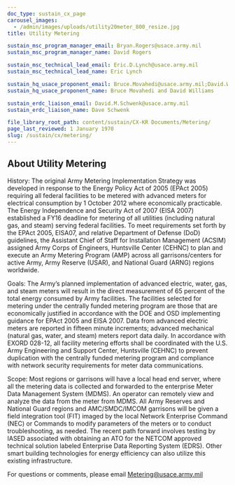 ```yaml
---
doc_type: sustain_cx_page
carousel_images:
  - /admin/images/uploads/utility20meter_800_resize.jpg
title: Utility Metering

sustain_msc_program_manager_email: Bryan.Rogers@usace.army.mil
sustain_msc_program_manager_name: David Rogers

sustain_msc_technical_lead_email: Eric.D.Lynch@usace.army.mil
sustain_msc_technical_lead_name: Eric Lynch

sustain_hq_usace_proponent_email: Bruce.Movahedi@usace.army.mil;David.Williams@usace.army.mil
sustain_hq_usace_proponent_name: Bruce Movahedi and David Williams

sustain_erdc_liaison_email: David.M.Schwenk@usace.army.mil
sustain_erdc_liaison_name: Dave Schwenk

file_library_root_path: content/sustain/CX-KR Documents/Metering/
page_last_reviewed: 1 January 1970
slug: /sustain/cx/metering/
---
```


## About Utility Metering

History: The original Army Metering Implementation Strategy was developed in response to the Energy Policy Act of 2005 (EPAct 2005) requiring all federal facilities to be metered with advanced meters for electrical consumption by 1 October 2012 where economically practicable. The Energy Independence and Security Act of 2007 (EISA 2007) established a FY16 deadline for metering of all utilities (including natural gas, and steam) serving federal facilities. To meet requirements set forth by the EPAct 2005, EISA07, and relative Department of Defense (DoD) guidelines, the Assistant Chief of Staff for Installation Management (ACSIM) assigned Army Corps of Engineers, Huntsville Center (CEHNC) to plan and execute an Army Metering Program (AMP) across all garrisons/centers for active Army, Army Reserve (USAR), and National Guard (ARNG) regions worldwide.

Goals: The Army’s planned implementation of advanced electric, water, gas, and steam meters will result in the direct measurement of 65 percent of the total energy consumed by Army facilities. The facilities selected for metering under the centrally funded metering program are those that are economically justified in accordance with the DOE and OSD implementing guidance for EPAct 2005 and EISA 2007. Data from advanced electric meters are reported in fifteen minute increments; advanced mechanical (natural gas, water, and steam) meters report data daily. In accordance with EXORD 028-12, all facility metering efforts shall be coordinated with the U.S. Army Engineering and Support Center, Huntsville (CEHNC) to prevent duplication with the centrally funded metering program and compliance with network security requirements for meter data communications.

Scope: Most regions or garrisons will have a local head end server, where all the metering data is collected and forwarded to the enterprise Meter Data Management System (MDMS). An operator can remotely view and analyze the data from the meter from MDMS. All Army Reserves and National Guard regions and AMC/SMDC/IMCOM garrisons will be given a field integration tool (FIT) imaged by the local Network Enterprise Command (NEC) or Commands to modify parameters of the meters or to conduct troubleshooting, as needed. The recent path forward involves testing by IASED associated with obtaining an ATO for the NETCOM approved technical solution labeled Enterprise Data Reporting System (EDRS). Other smart building technologies for energy efficiency can also utilize this existing infrastructure.

For questions or comments, please email Metering@usace.army.mil
